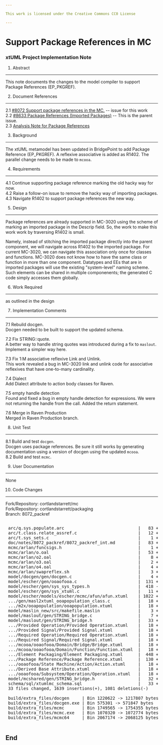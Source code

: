 ```yaml
---

This work is licensed under the Creative Commons CC0 License

---
```


# Support Package References in MC
### xtUML Project Implementation Note

1. Abstract
-----------

This note documents the changes to the model compiler to support
Package References (EP_PKGREF).

2. Document References
----------------------
2.1 [#8072 Support package references in the MC.](https://support.onefact.net/issues/8072) -- issue for this work  
2.2 [#8633 Package References (Imported Packages)](https://support.onefact.net/issues/8633) -- This is the parent issue.  
2.3 [Analysis Note for Package References](https://github.com/xtuml/bridgepoint/blob/master/doc-bridgepoint/notes/8633_PackageReference/8633_PackageReference_ant.md)  

3. Background
-------------
The xtUML metamodel has been updated in BridgePoint to add Package
Reference (EP_PKGREF).  A reflexive associative is added as R1402.
The parallel change needs to be made to `mcooa`.

4. Requirements
---------------
4.1 Continue supporting package reference marking the old hacky way for now.  
4.2 Raise a follow-on issue to remove the hacky way of importing packages.  
4.3 Navigate R1402 to support package references the new way.  

5. Design
---------
Package references are already supported in MC-3020 using the scheme of
marking an imported package in the Descrip field.  So, the work to make
this work work by traversing R1402 is small.

Namely, instead of stitching the imported package directly into the
parent component, we will navigate across R1402 to the imported package.
For current MC-3020, we can navigate this association only once for
classes and functions.  MC-3020 does not know how to have the same
class or function in more than one component.  Datatypes and EEs that
are in imported packages will use the existing "system-level" naming
scheme.  Such elements can be shared in multiple componenents; the
generated C code simply accesses them globally.

6. Work Required
----------------
as outlined in the design

7. Implementation Comments
--------------------------
7.1 Rebuild docgen.  
Docgen needed to be built to support the updated schema.

7.2 Fix STRING::quote.  
A better way to handle string quotes was introduced during a fix to
`maslout`.  Implement a simpler way here.

7.3 Fix 1:M associative reflexive Link and Unlink.  
This work revealed a bug in MC-3020 link and unlink code for associative
reflexives that have one-to-many cardinality.

7.4 Dialect  
Add Dialect attribute to action body classes for Raven.

7.5 empty handle detection  
Found and fixed a bug in empty handle detection for expressions.
We were not returning the handle from the call.  Added the return
statement.

7.6 Merge in Raven Production  
Merged in Raven Production branch.

8. Unit Test
------------
8.1 Build and test `docgen`.  
Docgen uses package references.  Be sure it still works by generating
documentation using a version of docgen using the updated `mcooa`.  
8.2 Build and test `mcmc`.  

9. User Documentation
---------------------
None

10. Code Changes
----------------
Fork/Repository:  cortlandstarrett/mc  
Fork/Repository:  cortlandstarrett/packaging  
Branch:  8072_packref  

<pre>

 arc/q.sys.populate.arc                             |   83 +-
 arc/t.class.relate_assref.c                        |   12 +-
 arc/t.sys_sets.c                                   |    1 +
 doc/notes/8072_packref/8072_packref_int.md         |   83 ++
 mcmc/arlan/funcsigs.h                              |    1 +
 mcmc/arlan/o.oal                                   |   53 +-
 mcmc/arlan/o2.oal                                  |    8 +-
 mcmc/arlan/o3.oal                                  |    2 +-
 mcmc/arlan/o4.oal                                  |    4 +-
 mcmc/arlan/swapreflex.sh                           |    3 +
 model/docgen/gen/docgen.c                          |    4 +
 model/escher/gen/ooaofooa.c                        |  131 ++-
 model/escher/gen/sys_sys_types.h                   |  418 --------
 model/escher/gen/sys_xtuml.c                       |   11 +
 model/escher/models/escher/mcmc/afun/afun.xtuml    | 1022 ++++++++++----------
 .../gen/masl2xtuml_ooapopulation_class.c           |   18 +
 .../m2x/ooapopulation/ooapopulation.xtuml          |   18 +-
 model/maslin_new/src/makefile.maslin               |    3 +-
 model/maslout/gen/STRING_bridge.c                  |    7 +-
 model/maslout/gen/STRING_bridge.h                  |   33 +
 .../Provided Operation/Provided Operation.xtuml    |   18 +
 .../Provided Signal/Provided Signal.xtuml          |   18 +
 .../Required Operation/Required Operation.xtuml    |   18 +
 .../Required Signal/Required Signal.xtuml          |   18 +
 .../mcooa/ooaofooa/Domain/Bridge/Bridge.xtuml      |   18 +
 .../mcooa/ooaofooa/Domain/Function/Function.xtuml  |   18 +
 .../Element Packaging/Element Packaging.xtuml      |  448 ++++++++-
 .../Package Reference/Package Reference.xtuml      |  130 +++
 .../ooaofooa/State Machine/Action/Action.xtuml     |   18 +
 .../Derived Base Attribute.xtuml                   |   18 +
 .../ooaofooa/Subsystem/Operation/Operation.xtuml   |   18 +
 model/mcshared/gen/STRING_bridge.h                 |   32 +
 schema/sql/xtumlmc_schema.sql                      |   33 +-
 33 files changed, 1639 insertions(+), 1081 deletions(-)

 build/extra_files/docgen     | Bin 1220622 -> 1217807 bytes
 build/extra_files/docgen.exe | Bin 575301 -> 571847 bytes
 build/extra_files/mcmc       | Bin 1749565 -> 1754355 bytes
 build/extra_files/mcmc.exe   | Bin 1070320 -> 1072774 bytes
 build/extra_files/mcmc64     | Bin 2067174 -> 2068125 bytes

</pre>


End
---

